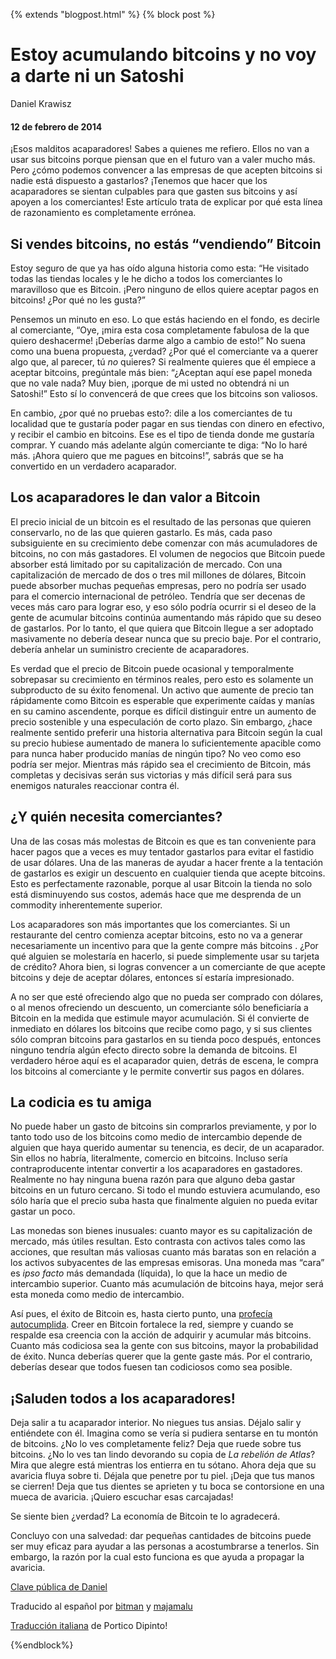 {% extends "blogpost.html" %} {% block post %}

# Estoy acumulando bitcoins y no voy a darte ni un Satoshi  
Daniel Krawisz

#### 12 de febrero de 2014

  
¡Esos malditos acaparadores! Sabes a quienes me refiero. Ellos no van a usar sus bitcoins porque piensan que en el futuro van a valer mucho más. Pero ¿cómo podemos convencer a las empresas de que acepten bitcoins si nadie está dispuesto a gastarlos? ¡Tenemos que hacer que los acaparadores se sientan culpables para que gasten sus bitcoins y así apoyen a los comerciantes! Este artículo trata de explicar por qué esta línea de razonamiento es completamente errónea.

## Si vendes bitcoins, no estás “vendiendo” Bitcoin

Estoy seguro de que ya has oído alguna historia como esta: “He visitado todas las tiendas locales y le he dicho a todos los comerciantes lo maravilloso que es Bitcoin. ¡Pero ninguno de ellos quiere aceptar pagos en bitcoins! ¿Por qué no les gusta?”

Pensemos un minuto en eso. Lo que estás haciendo en el fondo, es decirle al comerciante, “Oye, ¡mira esta cosa completamente fabulosa de la que quiero deshacerme! ¡Deberías darme algo a cambio de esto!” No suena como una buena propuesta, ¿verdad? ¿Por qué el comerciante va a querer algo que, al parecer, tú _no_ quieres? Si realmente quieres que él empiece a aceptar bitcoins, pregúntale más bien: “¿Aceptan aquí ese papel moneda que no vale nada? Muy bien, ¡porque de mi usted no obtendrá ni un Satoshi!” Esto sí lo convencerá de que crees que los bitcoins son valiosos.

En cambio, ¿por qué no pruebas esto?: dile a los comerciantes de tu localidad que te gustaría poder pagar en sus tiendas con dinero en efectivo, y recibir el cambio en bitcoins. Ese es el tipo de tienda donde me gustaría comprar. Y cuando más adelante algún comerciante te diga: “No lo haré más. ¡Ahora quiero que me pagues en bitcoins!”, sabrás que se ha convertido en un verdadero acaparador.

## Los acaparadores le dan valor a Bitcoin
El precio inicial de un bitcoin es el resultado de las personas que quieren conservarlo, no de las que quieren gastarlo. Es más, cada paso subsiguiente en su crecimiento debe comenzar con más acumuladores de bitcoins, no con más gastadores. El volumen de negocios que Bitcoin puede absorber está limitado por su capitalización de mercado. Con una capitalización de mercado de dos o tres mil millones de dólares, Bitcoin puede absorber muchas pequeñas empresas, pero no podría ser usado para el comercio internacional de petróleo. Tendría que ser decenas de veces más caro para lograr eso, y eso sólo podría ocurrir si el deseo de la gente de acumular bitcoins continúa aumentando más rápido que su deseo de gastarlos. Por lo tanto, el que quiera que Bitcoin llegue a ser adoptado masivamente no debería desear nunca que su precio baje. Por el contrario, debería anhelar un suministro creciente de acaparadores.

Es verdad que el precio de Bitcoin puede ocasional y temporalmente sobrepasar su crecimiento en términos reales, pero esto es solamente un subproducto de su éxito fenomenal. Un activo que aumente de precio tan rápidamente como Bitcoin es esperable que experimente caídas y manías en su camino ascendente, porque es difícil distinguir entre un aumento de precio sostenible y una especulación de corto plazo. Sin embargo, ¿hace realmente sentido preferir una historia alternativa para Bitcoin según la cual su precio hubiese aumentado de manera lo suficientemente apacible como para nunca haber producido manías de ningún tipo? No veo como eso podría ser mejor. Mientras más rápido sea el crecimiento de Bitcoin, más completas y decisivas serán sus victorias y más difícil será para sus enemigos naturales reaccionar contra él.

## ¿Y quién necesita comerciantes?

Una de las cosas más molestas de Bitcoin es que es tan conveniente para hacer pagos que a veces es muy tentador gastarlos para evitar el fastidio de usar dólares. Una de las maneras de ayudar a hacer frente a la tentación de gastarlos es exigir un descuento en cualquier tienda que acepte bitcoins. Esto es perfectamente razonable, porque al usar Bitcoin la tienda no solo está disminuyendo sus costos, además hace que me desprenda de un commodity inherentemente superior.

Los acaparadores son más importantes que los comerciantes. Si un restaurante del centro comienza aceptar bitcoins, esto no va a generar necesariamente un incentivo para que la gente compre más bitcoins . ¿Por qué alguien se molestaría en hacerlo, si puede simplemente usar su tarjeta de crédito? Ahora bien, si logras convencer a un comerciante de que acepte bitcoins y deje de aceptar dólares, entonces sí estaría impresionado.

A no ser que esté ofreciendo algo que no pueda ser comprado con dólares, o al menos ofreciendo un descuento, un comerciante sólo beneficiaría a Bitcoin en la medida que estimule mayor acumulación. Si él convierte de inmediato en dólares los bitcoins que recibe como pago, y si sus clientes sólo compran bitcoins para gastarlos en su tienda poco después, entonces ninguno tendría algún efecto directo sobre la demanda de bitcoins. El verdadero héroe aquí es el acaparador quien, detrás de escena, le compra los bitcoins al comerciante y le permite convertir sus pagos en dólares.

## La codicia es tu amiga

No puede haber un gasto de bitcoins sin comprarlos previamente, y por lo tanto todo uso de los bitcoins como medio de intercambio depende de alguien que haya querido aumentar su tenencia, es decir, de un acaparador. Sin ellos no habría, literalmente, comercio en bitcoins. Incluso sería contraproducente intentar convertir a los acaparadores en gastadores. Realmente no hay ninguna buena razón para que alguno deba gastar bitcoins en un futuro cercano. Si todo el mundo estuviera acumulando, eso sólo haría que el precio suba hasta que finalmente alguien no pueda evitar gastar un poco.

Las monedas son bienes inusuales: cuanto mayor es su capitalización de mercado, más útiles resultan. Esto contrasta con activos tales como las acciones, que resultan más valiosas cuanto más baratas son en relación a los activos subyacentes de las empresas emisoras. Una moneda mas “cara” es _ipso facto_ más demandada (líquida), lo que la hace un medio de intercambio superior. Cuanto más acumulación de bitcoins haya, mejor será esta moneda como medio de intercambio.

Así pues, el éxito de Bitcoin es, hasta cierto punto, una [profecía autocumplida](http://konradsgraf.com/blog1/2013/11/7/hyper-monetization-reloaded-another-round-of-bubble-talk.html). Creer en Bitcoin fortalece la red, siempre y cuando se respalde esa creencia con la acción de adquirir y acumular más bitcoins. Cuanto más codiciosa sea la gente con sus bitcoins, mayor la probabilidad de éxito. Nunca deberías querer que la gente gaste más. Por el contrario, deberías desear que todos fuesen tan codiciosos como sea posible.

## ¡Saluden todos a los acaparadores!

Deja salir a tu acaparador interior. No niegues tus ansias. Déjalo salir y entiéndete con él. Imagina como se vería si pudiera sentarse en tu montón de bitcoins. ¿No lo ves completamente feliz? Deja que ruede sobre tus bitcoins. ¿No lo ves tan lindo devorando su copia de _La rebelión de Atlas_? Mira que alegre está mientras los entierra en tu sótano. Ahora deja que su avaricia fluya sobre ti. Déjala que penetre por tu piel. ¡Deja que tus manos se cierren! Deja que tus dientes se aprieten y tu boca se contorsione en una mueca de avaricia. ¡Quiero escuchar esas carcajadas!

Se siente bien ¿verdad? La economía de Bitcoin te lo agradecerá.

Concluyo con una salvedad: dar pequeñas cantidades de bitcoins puede ser muy eficaz para ayudar a las personas a acostumbrarse a tenerlos. Sin embargo, la razón por la cual esto funciona es que ayuda a propagar la avaricia.


[Clave pública de Daniel](http://pgp.mit.edu/pks/lookup?op=get&search=0x101BBC10F86C4A64)

  

Traducido al español por [bitman](https://twitter.com/0xBitman) y [majamalu](http://elbitcoin.org/si-estoy-acumulando-bitcoins-y-voy-darte-ni-un-satoshi/)

[Traducción italiana](http://ilporticodipinto.it/content/metto-da-parte-bitcoin-e-no-non-ne-do-nessuno) de Portico Dipinto!

{%endblock%}